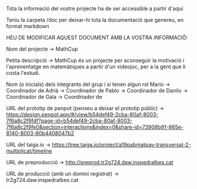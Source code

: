 
Tota la informació del vostre projecte ha de ser accessible a partir d'aquí

Teniu la carpeta /doc per deixar-hi tota la documentació que genereu, en format markdown

HEU DE MODIFICAR AQUEST DOCUMENT AMB LA VOSTRA INFORMACIÖ:

Nom del projecte -> MathCup

Petita descripció -> MathCup és un projecte per aconseguir la motivació i l'aprenentatge en matemàtiques a partir d'un videojoc, per a la gent que li costa l'estudi.

Nom (o inicials) dels integrants del grup i si tenen algun rol
Mario -> Coordinador de 
Adrià -> Coordinador de 
Pablo -> Coordinador de
Danilo -> Coordinador de
Gala -> Coordinador de 

URL del prototip de penpot (penseu a deixar el prototip públic) -> https://design.penpot.app/#/view/b54def49-2cba-80af-8003-7f6a8c2f9fdf?page-id=b54def49-2cba-80af-8003-7f6a8c2f9fe0&section=interactions&index=0&share-id=73908b91-865e-8140-8003-80b4408047b2

URL del taiga.io -> https://tree.taiga.io/project/a19pabmatpav-transversal-2-multiplicat/timeline

URL de preproducció -> http://preprod.tr2g724.daw.inspedralbes.cat

URL de producció (amb un domini registrat) -> tr2g724.daw.inspedralbes.cat

